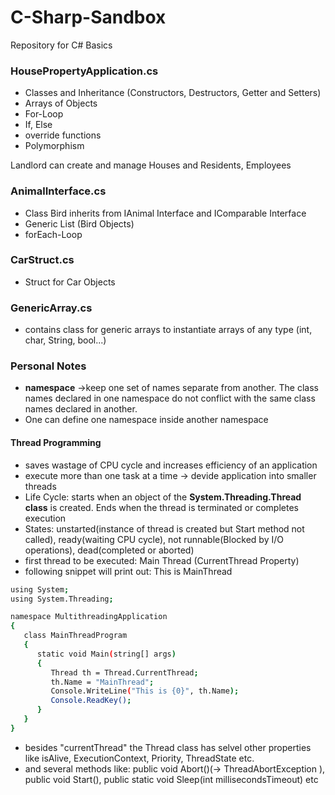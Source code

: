 # C-Sharp-Sandbox
Repository for C# Basics

### HousePropertyApplication.cs

- Classes and Inheritance (Constructors, Destructors, Getter and Setters)
- Arrays of Objects
- For-Loop
- If, Else
- override functions
- Polymorphism

Landlord can create and manage Houses and Residents, Employees

### AnimalInterface.cs

- Class Bird inherits from IAnimal Interface and IComparable Interface
- Generic List (Bird Objects)
- forEach-Loop

### CarStruct.cs

- Struct for Car Objects

### GenericArray.cs

- contains class for generic arrays to instantiate arrays of any type (int, char, String, bool...)

### Personal Notes

- <b>namespace</b> ->keep one set of names separate from another. The class names declared in one namespace do not conflict with the same class names declared in another.
- One can define one namespace inside another namespace 

#### Thread Programming
- saves wastage of CPU cycle and increases efficiency of an application
- execute more than one task at a time -> devide application into smaller threads
- Life Cycle: starts when an object of the <b>System.Threading.Thread class</b> is created. Ends when the thread is terminated or completes execution
- States: unstarted(instance of thread is created but Start method not called), ready(waiting CPU cycle), not runnable(Blocked by I/O operations), dead(completed or aborted)
- first thread to be executed: Main Thread (CurrentThread Property)
- following snippet will print out: This is MainThread

```bash
using System;
using System.Threading;

namespace MultithreadingApplication
{
   class MainThreadProgram
   {
      static void Main(string[] args)
      {
         Thread th = Thread.CurrentThread;
         th.Name = "MainThread";
         Console.WriteLine("This is {0}", th.Name);
         Console.ReadKey();
      }
   }
}
```
- besides "currentThread" the Thread class has selvel other properties like isAlive, ExecutionContext, Priority, ThreadState etc.
- and several methods like: public void Abort()(-> ThreadAbortException ), public void Start(), public static void Sleep(int millisecondsTimeout) etc

